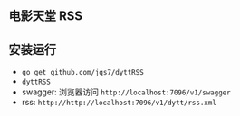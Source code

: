 电影天堂 RSS
---

## 安装运行
- `go get github.com/jqs7/dyttRSS`
- `dyttRSS`
- swagger: 浏览器访问 `http://localhost:7096/v1/swagger`
- rss: `http://http://localhost:7096/v1/dytt/rss.xml`
